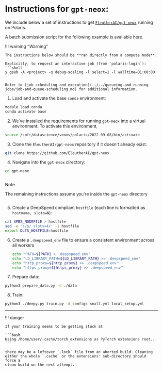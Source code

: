 # Instructions for `gpt-neox`:

We include below a set of instructions to get [`EleutherAI/gpt-neox`](https://github.com/EleutherAI/gpt-neox) running on Polaris.

A batch submission script for the following example is available [here](https://github.com/argonne-lcf/GettingStarted/blob/master/DataScience/DeepSpeed/gpt-neox/README.md).

!!! warning "Warning"

    The instructions below should be **ran directly from a compute node**.

    Explicitly, to request an interactive job (from `polaris-login`):
    ```shell
    $ qsub -A <project> -q debug-scaling -l select=2 -l walltime=01:00:00
    ```

    Refer to [job scheduling and execution](../../queueing-and-running-jobs/job-and-queue-scheduling.md) for additional information.


1. Load and activate the base `conda` environment:
  ```bash
  module load conda
  conda activate base
  ```

2. We've installed the requirements for running `gpt-neox` into a virtual
   environment. To activate this environment,
  ```bash
  source /soft/datascience/venvs/polaris/2022-09-08/bin/activate
  ```

3. Clone the `EleutherAI/gpt-neox` repository if it doesn't already exist:
  ```bash
  git clone https://github.com/EleutherAI/gpt-neox
  ```

4. Navigate into the `gpt-neox` directory:
  ```bash
  cd gpt-neox
  ```
  <div class="admonition note" style="display:inline-block;margin-top:auto;">
  <p class="admonition-title">Note</p>
  <p>The remaining instructions assume you're inside the <code>gpt-neox</code> directory
  </p>
  </div>

5. Create a DeepSpeed compliant `hostfile` (each line is formatted as `hostname, slots=N`):
  ```bash
  cat $PBS_NODEFILE > hostfile
  sed -e 's/$/ slots=4/' -i hostfile
  export DLTS_HOSTFILE=hostfile 
  ```

6. Create a `.deepspeed_env` file to ensure a consistent environment across all
   workers
   ```bash
   echo "PATH=${PATH} > .deepspeed_env"
   echo "LD_LIBRARY_PATH=${LD_LIBRARY_PATH} >> .deepspeed_env"
   echo "http_proxy=${http_proxy} >> .deepspeed_env"
   echo "https_proxy=${https_proxy} >> .deepspeed_env"
   ```

7. Prepare data:
  ```bash
  python3 prepare_data.py -d ./data
  ```

8. Train:
  ```bash
  python3 ./deepy.py train.py -d configs small.yml local_setup.yml
  ```

---

!!! danger 

    If your training seems to be getting stuck at

    ```bash
    Using /home/user/.cache/torch_extensions as PyTorch extensions root...
    ```

    there may be a leftover `.lock` file from an aborted build. Cleaning
    either the whole `.cache` or the extensions' sub-directory should force a
    clean build on the next attempt.
